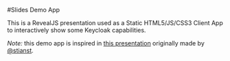 #Slides Demo App

This is a RevealJS presentation used as a Static HTML5/JS/CSS3 Client App to interactively show some Keycloak capabilities.

_Note:_ this demo app is inspired in [this presentation](https://www.youtube.com/watch?v=lUO4hjA6bME) originally made by [@stianst](https://github.com/stianst). 
